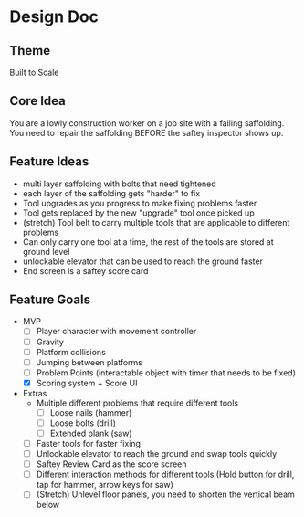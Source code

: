 # Design Doc 

## Theme
Built to Scale

## Core Idea
You are a lowly construction worker on a job site with a failing saffolding. You need to repair the saffolding BEFORE the saftey inspector shows up.


## Feature Ideas
* multi layer saffolding with bolts that need tightened
* each layer of the saffolding gets "harder" to fix
* Tool upgrades as you progress to make fixing problems faster
* Tool gets replaced by the new "upgrade" tool once picked up
* (stretch) Tool belt to carry multiple tools that are applicable to different problems
* Can only carry one tool at a time, the rest of the tools are stored at ground level
* unlockable elevator that can be used to reach the ground faster
* End screen is a saftey score card

## Feature Goals
* MVP
  * [ ] Player character with movement controller
  * [ ] Gravity
  * [ ] Platform collisions
  * [ ] Jumping between platforms
  * [ ] Problem Points (interactable object with timer that needs to be fixed)
  * [x] Scoring system + Score UI
* Extras
  * Multiple different problems that require different tools
    * [ ] Loose nails (hammer)
    * [ ] Loose bolts (drill)
    * [ ] Extended plank (saw)
  * [ ] Faster tools for faster fixing
  * [ ] Unlockable elevator to reach the ground and swap tools quickly
  * [ ] Saftey Review Card as the score screen
  * [ ] Different interaction methods for different tools (Hold button for drill, tap for hammer, arrow keys for saw)
  * [ ] (Stretch) Unlevel floor panels, you need to shorten the vertical beam below